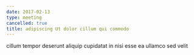```yaml
---
date: 2017-02-13
type: meeting
cancelled: true
title: adipiscing Ut dolor cillum qui commodo
---
```

cillum tempor deserunt aliquip cupidatat in nisi esse ea ullamco sed velit